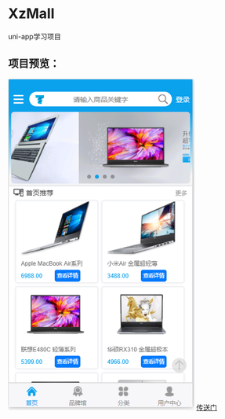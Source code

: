 # XzMall
uni-app学习项目
## 项目预览：
![首页](https://github.com/ywz85/XzMall/blob/master/preview/%E9%A6%96%E9%A1%B5.png?raw=true)
[传送门](https://github.com/ywz85/XzMall/tree/master/preview)
